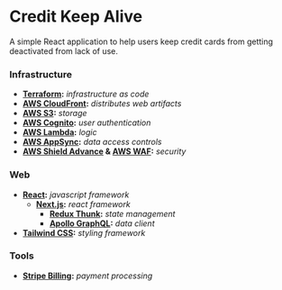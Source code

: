 # Credit Keep Alive

A simple React application to help users keep credit cards from getting deactivated from lack of use.

### Infrastructure

- **[Terraform](https://registry.terraform.io/providers/hashicorp/aws/latest/docs):** _infrastructure as code_
- **[AWS CloudFront](https://aws.amazon.com/cloudfront/):** _distributes web artifacts_
- **[AWS S3](https://aws.amazon.com/s3/):** _storage_
- **[AWS Cognito](https://aws.amazon.com/cognito/):** _user authentication_
- **[AWS Lambda](https://aws.amazon.com/lambda/):** _logic_
- **[AWS AppSync](https://aws.amazon.com/appsync/):** _data access controls_
- **[AWS Shield Advance](https://aws.amazon.com/shield/) & [AWS WAF](https://aws.amazon.com/waf/):** _security_

### Web

- **[React](https://reactjs.org/):** _javascript framework_
  - **[Next.js](https://nextjs.org/):** _react framework_
    - **[Redux Thunk](https://github.com/vercel/next.js/tree/canary/examples/with-redux-thunk):** _state management_
    - **[Apollo GraphQL](https://github.com/vercel/next.js/tree/canary/examples/with-apollo):** _data client_
- **[Tailwind CSS](https://tailwindcss.com/):** _styling framework_

### Tools

- **[Stripe Billing](https://stripe.com/billing):** _payment processing_
